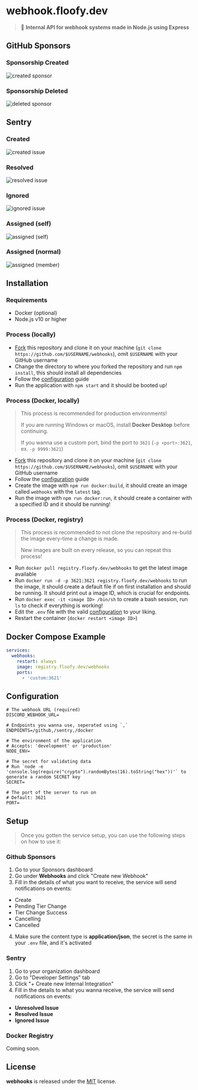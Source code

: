 # webhook.floofy.dev
> 🌰 **Internal API for webhook systems made in Node.js using Express**

## GitHub Sponsors
### Sponsorship Created
![created sponsor](./assets/github/created.png)

### Sponsorship Deleted
![deleted sponsor](./assets/github/deleted.png)

## Sentry
### Created
![created issue](./assets/sentry/issue.png)

### Resolved
![resolved issue](./assets/sentry/resolved.png)

### Ignored
![ignored issue](./assets/sentry/ignored.png)

### Assigned (self)
![assigned (self)](./assets/sentry/assigned_self.png)

### Assigned (normal)
![assigned (member)](./assets/sentry/assigned_member.png)

## Installation
### Requirements
- Docker (optional)
- Node.js v10 or higher

### Process (locally)
- [Fork](https://github.com/auguwu/webhooks/fork) this repository and clone it on your machine (``git clone https://github.com/$USERNAME/webhooks``), omit `$USERNAME` with your GitHub username
- Change the directory to where you forked the repository and run `npm install`, this should install all dependencies
- Follow the [configuration](#configuration) guide
- Run the application with `npm start` and it should be booted up!

### Process (Docker, locally)
> This process is recommended for production environments!
>
> If you are running Windows or macOS, install **Docker Desktop** before continuing.
>
> If you wanna use a custom port, bind the port to `3621` (`-p <port>:3621`, ex. `-p 9999:3621`)

- [Fork](https://github.com/auguwu/webhooks/fork) this repository and clone it on your machine (``git clone https://github.com/$USERNAME/webhooks``), omit `$USERNAME` with your GitHub username
- Follow the [configuration](#configuration) guide
- Create the image with `npm run docker:build`, it should create an image called `webhooks` with the `latest` tag.
- Run the image with `npm run docker:run`, it should create a container with a specified ID and it should be running!

### Process (Docker, registry)
> This process is recommended to not clone the repository and re-build the image every-time a change is made.
>
> New images are built on every release, so you can repeat this process!

- Run `docker pull registry.floofy.dev/webhooks` to get the latest image available
- Run `docker run -d -p 3621:3621 registry.floofy.dev/webhooks` to run the image, it should create a default file
if on first installation and should be running. It should print out a image ID, which is crucial for endpoints.
- Run `docker exec -it <image ID> /bin/sh` to create a bash session, run `ls` to check if everything is working!
- Edit the `.env` file with the valid [configuration](#configuration) to your liking.
- Restart the container (`docker restart <image ID>`)

## Docker Compose Example
```yml
services:
  webhooks:
    restart: always
    image: registry.floofy.dev/webhooks
    ports:
      - 'custom:3621'
```

## Configuration
```env
# The webhook URL (required)
DISCORD_WEBHOOK_URL=

# Endpoints you wanna use, seperated using `,`
ENDPOINTS=/github,/sentry,/docker

# The environment of the application
# Accepts: 'development' or 'production'
NODE_ENV=

# The secret for validating data
# Run `node -e 'console.log(require("crypto").randomBytes(16).toString("hex"))'` to generate a random SECRET key
SECRET=

# The port of the server to run on
# Default: 3621
PORT=
```

## Setup
> Once you gotten the service setup, you can use the following steps on how to use it:

### Github Sponsors
1. Go to your Sponsors dashboard
2. Go under **Webhooks** and click "Create new Webhook"
3. Fill in the details of what you want to receive, the service will send notifications on events:
  - Create
  - Pending Tier Change
  - Tier Change Success
  - Cancelling
  - Cancelled
4. Make sure the content type is **application/json**, the secret is the same in your `.env` file, and it's activated

### Sentry
1. Go to your organization dashboard
2. Go to "Developer Settings" tab
3. Click "+ Create new Internal Integration"
4. Fill in the details to what you wanna receive, the service will send notifications on events:
  - **Unresolved Issue**
  - **Resolved Issue**
  - **Ignored Issue**

### Docker Registry
Coming soon.

## License
**webhooks** is released under the [MIT](/LICENSE) license.
